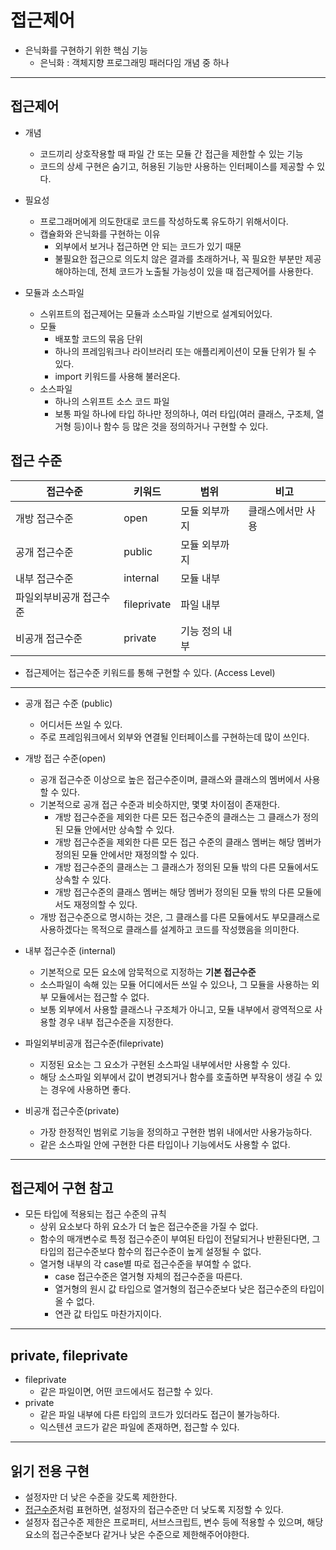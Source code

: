 # 접근제어
- 은닉화를 구현하기 위한 핵심 기능
    - 은닉화 : 객체지향 프로그래밍 패러다임 개념 중 하나

---
    
## 접근제어
- 개념
    - 코드끼리 상호작용할 때 파일 간 또는 모듈 간 접근을 제한할 수 있는 기능
    - 코드의 상세 구현은 숨기고, 허용된 기능만 사용하는 인터페이스를 제공할 수 있다.
    
- 필요성
    - 프로그래머에게 의도한대로 코드를 작성하도록 유도하기 위해서이다.
    - 캡슐화와 은닉화를 구현하는 이유
        - 외부에서 보거나 접근하면 안 되는 코드가 있기 때문
        - 불필요한 접근으로 의도치 않은 결과를 초래하거나, 꼭 필요한 부분만 제공해야하는데, 전체 코드가 노출될 가능성이 있을 때 접근제어를 사용한다.

- 모듈과 소스파일
    - 스위프트의 접근제어는 모듈과 소스파일 기반으로 설계되어있다.
    - 모듈
        - 배포할 코드의 묶음 단위
        - 하나의 프레임워크나 라이브러리 또는 애플리케이션이 모듈 단위가 될 수 있다.
        - import 키워드를 사용해 불러온다.
    - 소스파일
        - 하나의 스위프트 소스 코드 파일
        - 보통 파일 하나에 타입 하나만 정의하나, 여러 타입(여러 클래스, 구조체, 열거형 등)이나 함수 등 많은 것을 정의하거나 구현할 수 있다.
    
## 접근 수준

|접근수준|키워드|범위|비고|
|---|---|---|---|
|개방 접근수준|open|모듈 외부까지|클래스에서만 사용|
|공개 접근수준|public|모듈 외부까지| |
|내부 접근수준|internal|모듈 내부| |
|파일외부비공개 접근수준|fileprivate|파일 내부| |
|비공개 접근수준|private|기능 정의 내부| |
    
- 접근제어는 접근수준 키워드를 통해 구현할 수 있다. (Access Level)
    

---
    
- 공개 접근 수준 (public)
    - 어디서든 쓰일 수 있다.
    - 주로 프레임워크에서 외부와 연결될 인터페이스를 구현하는데 많이 쓰인다.
    
- 개방 접근 수준(open)
    - 공개 접근수준 이상으로 높은 접근수준이며, 클래스와 클래스의 멤버에서 사용할 수 있다.
    - 기본적으로 공개 접근 수준과 비슷하지만, 몇몇 차이점이 존재한다.
        - 개방 접근수준을 제외한 다른 모든 접근수준의 클래스는 그 클래스가 정의된 모듈 안에서만 상속할 수 있다.
        - 개방 접근수준을 제외한 다른 모든 접근 수준의 클래스 멤버는 해당 멤버가 정의된 모듈 안에서만 재정의할 수 있다.
        - 개방 접근수준의 클래스는 그 클래스가 정의된 모듈 밖의 다른 모듈에서도 상속할 수 있다.
        - 개방 접근수준의 클래스 멤버는 해당 멤버가 정의된 모듈 밖의 다른 모듈에서도 재정의할 수 있다.
    - 개방 접근수준으로 명시하는 것은, 그 클래스를 다른 모듈에서도 부모클래스로 사용하겠다는 목적으로 클래스를 설계하고 코드를 작성했음을 의미한다.
    
- 내부 접근수준 (internal)
    - 기본적으로 모든 요소에 암묵적으로 지정하는 **기본 접근수준**
    - 소스파일이 속해 있는 모듈 어디에서든 쓰일 수 있으나, 그 모듈을 사용하는 외부 모듈에서는 접근할 수 없다.
    - 보통 외부에서 사용할 클래스나 구조체가 아니고, 모듈 내부에서 광역적으로 사용할 경우 내부 접근수준을 지정한다.
        
- 파일외부비공개 접근수준(fileprivate)
    - 지정된 요소는 그 요소가 구현된 소스파일 내부에서만 사용할 수 있다.
    - 해당 소스파일 외부에서 값이 변경되거나 함수를 호출하면 부작용이 생길 수 있는 경우에 사용하면 좋다.
        
- 비공개 접근수준(private)
    - 가장 한정적인 범위로 기능을 정의하고 구현한 범위 내에서만 사용가능하다.
    - 같은 소스파일 안에 구현한 다른 타입이나 기능에서도 사용할 수 없다.
        
        
---

## 접근제어 구현 참고
- 모든 타입에 적용되는 접근 수준의 규칙
    - 상위 요소보다 하위 요소가 더 높은 접근수준을 가질 수 없다.
    - 함수의 매개변수로 특정 접근수준이 부여된 타입이 전달되거나 반환된다면, 그 타입의 접근수준보다 함수의 접근수준이 높게 설정될 수 없다.
    - 열거형 내부의 각 case별 따로 접근수준을 부여할 수 없다.
        - case 접근수준은 열거형 자체의 접근수준을 따른다.
        - 열거형의 원시 값 타입으로 열거형의 접근수준보다 낮은 접근수준의 타입이 올 수 없다.
        - 연관 값 타입도 마찬가지이다.

---
## private, fileprivate
- fileprivate
    - 같은 파일이면, 어떤 코드에서도 접근할 수 있다.
- private
    - 같은 파일 내부에 다른 타입의 코드가 있더라도 접근이 불가능하다.
    - 익스텐션 코드가 같은 파일에 존재하면, 접근할 수 있다.

---
## 읽기 전용 구현
- 설정자만 더 낮은 수준을 갖도록 제한한다.
- [접근수준](set)처럼 표현하면, 설정자의 접근수준만 더 낮도록 지정할 수 있다.
- 설정자 접근수준 제한은 프로퍼티, 서브스크립트, 변수 등에 적용할 수 있으며, 해당 요소의 접근수준보다 같거나 낮은 수준으로 제한해주어야한다.
